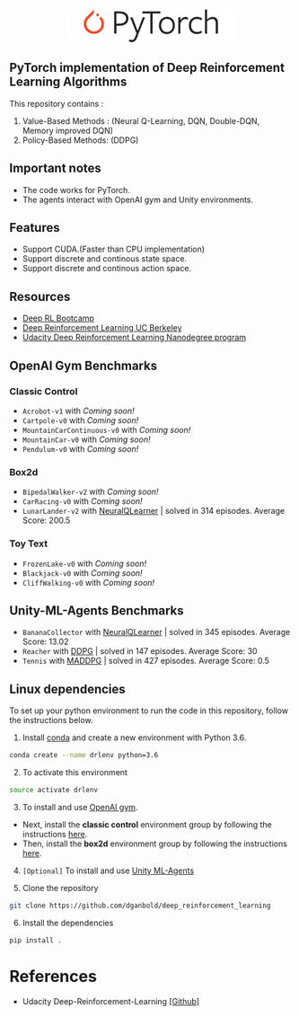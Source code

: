 <p align="center">
    <img src="assets/Pytorch_logo.png" height="60px">
</p>

## PyTorch implementation of Deep Reinforcement Learning Algorithms

This repository contains :
  1. Value-Based Methods : (Neural Q-Learning, DQN, Double-DQN, Memory improved DQN)
  2. Policy-Based Methods: (DDPG)

## Important notes
- The code works for PyTorch.
- The agents interact with OpenAI gym and Unity environments.

## Features
* Support CUDA.(Faster than CPU implementation)
* Support discrete and continous state space.    
* Support discrete and continous action space.

## Resources
* [Deep RL Bootcamp](https://sites.google.com/view/deep-rl-bootcamp/lectures)
* [Deep Reinforcement Learning UC Berkeley](http://rail.eecs.berkeley.edu/deeprlcourse/)
* [Udacity Deep Reinforcement Learning Nanodegree program](https://www.udacity.com/)  

## OpenAI Gym Benchmarks

### Classic Control
- `Acrobot-v1` with _Coming soon!_
- `Cartpole-v0` with _Coming soon!_
- `MountainCarContinuous-v0` with _Coming soon!_
- `MountainCar-v0` with _Coming soon!_
- `Pendulum-v0` with _Coming soon!_

### Box2d
- `BipedalWalker-v2` with _Coming soon!_
- `CarRacing-v0` with _Coming soon!_
- `LunarLander-v2` with [NeuralQLearner](https://github.com/dganbold/deep_reinforcement_learning/tree/master/NeuralQLearning) | solved in 314 episodes. Average Score: 200.5
### Toy Text
- `FrozenLake-v0` with _Coming soon!_
- `Blackjack-v0` with _Coming soon!_
- `CliffWalking-v0` with _Coming soon!_

## Unity-ML-Agents Benchmarks
- `BananaCollector` with [NeuralQLearner](https://github.com/dganbold/deep_reinforcement_learning/tree/master/NeuralQLearning) | solved in 345 episodes. Average Score: 13.02
- `Reacher` with [DDPG](https://github.com/dganbold/deep_reinforcement_learning/tree/master/DDPG/Reacher) | solved in 147 episodes. Average Score: 30
- `Tennis` with [MADDPG](https://github.com/dganbold/deep_reinforcement_learning/tree/master/MADDPG/Tennis) | solved in 427 episodes. Average Score: 0.5

## Linux dependencies
To set up your python environment to run the code in this repository, follow the instructions below.

1. Install [conda](https://conda.io/docs/user-guide/install/linux.html) and create a new environment with Python 3.6.
```bash
conda create --name drlenv python=3.6
```

2. To activate this environment
```bash
source activate drlenv
```

3. To install and use [OpenAI gym](https://github.com/openai/gym).
  - Next, install the **classic control** environment group by following the instructions [here](https://github.com/openai/gym#classic-control).
  - Then, install the **box2d** environment group by following the instructions [here](https://github.com/openai/gym#box2d).

4. `[Optional]` To install and use [Unity ML-Agents](https://github.com/Unity-Technologies/ml-agents/blob/master/docs/Installation.md)

5. Clone the repository
```bash
git clone https://github.com/dganbold/deep_reinforcement_learning
```

6. Install the dependencies
```bash
pip install .
```

# References
* Udacity Deep-Reinforcement-Learning [[Github]](https://github.com/udacity/deep-reinforcement-learning)
